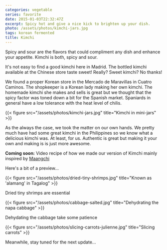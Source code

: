 ```yaml
---
categories: vegetable
series: favorite
date: 2015-01-03T22:32:47Z
excerpt: Spicy hot and give a nice kick to brighten up your dish.
photo: /assets/photos/kimchi-jars.jpg
tags: korean fermented
title: Kimchi
---
```


Spicy and sour are the flavors that could compliment any dish and enhance your appetite. Kimchi is both, spicy and sour.</p>

It's not easy to find a good kimchi here in Madrid. The bottled kimchi available at the Chinese store taste sweet! Really? Sweet kimchi? No thanks!

We found a proper Korean store in the Mercado de Maravillas in Cuatro Caminos. The shopkeeper is a Korean lady making her own kimchi. The homemade kimchi she makes and sells is great but we thought that the spicy factor was toned down a bit for the Spanish market. Spaniards in general have a low tolerance with the heat level of chilis.

{{< figure src="/assets/photos/kimchi-jars.jpg" title="Kimchi in mini-jars" >}}

As the always the case, we took the matter on our own hands. We pretty much have had some great kimchi in the Philippines so we know what a delicious kimchi was. At least, for us.
Authentic is great but making it your own and making is is just more awesome.

**Coming soon:** Video recipe of how we made our version of Kimchi mainly inspired by [Maangchi](https://www.youtube.com/watch?v=0sX_wDCbeuU)

Here's a bit of a preview…

{{< figure src="/assets/photos/dried-tiny-shrimps.jpg" title="Known as 'alamang' in Tagalog" >}}

Dried tiny shrimps are essential

{{< figure src="/assets/photos/cabbage-salted.jpg" title="Dehydrating the napa cabbage" >}}

Dehydating the cabbage take some patience

{{< figure src="/assets/photos/slicing-carrots-julienne.jpg" title="Slicing carrots" >}}

Meanwhile, stay tuned for the next update…